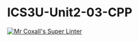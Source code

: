 # ICS3U-Unit2-03-CPP


[![Mr Coxall's Super Linter](https://github.com/marshall-demars/ICS3U-Unit2-03-CPP/workflows/Mr%20Coxall's%20Super%20Linter/badge.svg)](https://github.com/marshall-demars/ICS3U-Unit2-03-CPP/actions/)
